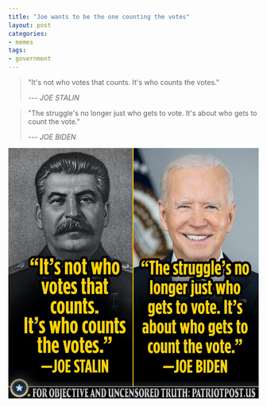 ```yaml
---
title: "Joe wants to be the one counting the votes"
layout: post
categories:
- memes
tags:
- government
---
```


> "It's not who votes that counts. It's who counts the votes."
>
> <cite>--- JOE STALIN</cite>

> "The struggle's no longer just who gets to vote. It's about who gets to count the vote."
>
> <cite>--- JOE BIDEN</cite>

![Counting the votes](/assets/img/2022/02/who-counts-the-vote.jpg "Counting the votes")
